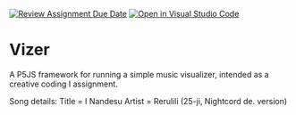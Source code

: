 [![Review Assignment Due Date](https://classroom.github.com/assets/deadline-readme-button-24ddc0f5d75046c5622901739e7c5dd533143b0c8e959d652212380cedb1ea36.svg)](https://classroom.github.com/a/g9svmU3i)
[![Open in Visual Studio Code](https://classroom.github.com/assets/open-in-vscode-718a45dd9cf7e7f842a935f5ebbe5719a5e09af4491e668f4dbf3b35d5cca122.svg)](https://classroom.github.com/online_ide?assignment_repo_id=11908292&assignment_repo_type=AssignmentRepo)
# Vizer

A P5JS framework for running a simple music visualizer, intended as a creative coding I assignment.

Song details: 
Title = I Nandesu
Artist = Rerulili (25-ji, Nightcord de. version)
